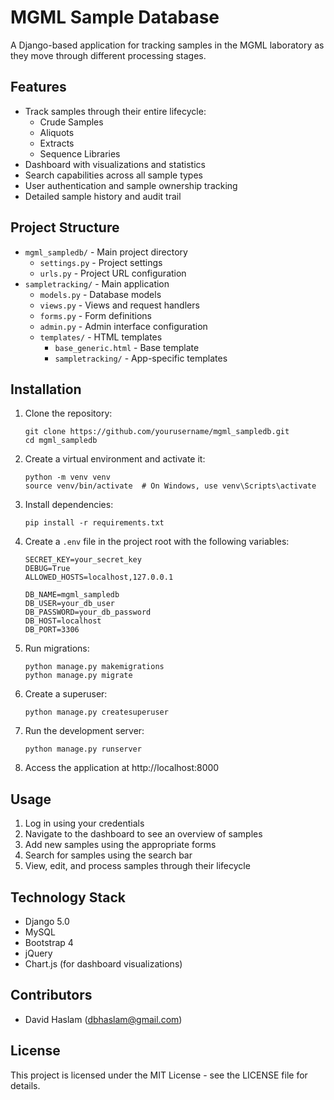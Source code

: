 # MGML Sample Database

A Django-based application for tracking samples in the MGML laboratory as they move through different processing stages.

## Features

- Track samples through their entire lifecycle:
  - Crude Samples
  - Aliquots
  - Extracts
  - Sequence Libraries
- Dashboard with visualizations and statistics
- Search capabilities across all sample types
- User authentication and sample ownership tracking
- Detailed sample history and audit trail

## Project Structure

- `mgml_sampledb/` - Main project directory
  - `settings.py` - Project settings
  - `urls.py` - Project URL configuration
- `sampletracking/` - Main application
  - `models.py` - Database models
  - `views.py` - Views and request handlers
  - `forms.py` - Form definitions
  - `admin.py` - Admin interface configuration
  - `templates/` - HTML templates
    - `base_generic.html` - Base template
    - `sampletracking/` - App-specific templates

## Installation

1. Clone the repository:
   ```
   git clone https://github.com/yourusername/mgml_sampledb.git
   cd mgml_sampledb
   ```

2. Create a virtual environment and activate it:
   ```
   python -m venv venv
   source venv/bin/activate  # On Windows, use venv\Scripts\activate
   ```

3. Install dependencies:
   ```
   pip install -r requirements.txt
   ```

4. Create a `.env` file in the project root with the following variables:
   ```
   SECRET_KEY=your_secret_key
   DEBUG=True
   ALLOWED_HOSTS=localhost,127.0.0.1
   
   DB_NAME=mgml_sampledb
   DB_USER=your_db_user
   DB_PASSWORD=your_db_password
   DB_HOST=localhost
   DB_PORT=3306
   ```

5. Run migrations:
   ```
   python manage.py makemigrations
   python manage.py migrate
   ```

6. Create a superuser:
   ```
   python manage.py createsuperuser
   ```

7. Run the development server:
   ```
   python manage.py runserver
   ```

8. Access the application at http://localhost:8000

## Usage

1. Log in using your credentials
2. Navigate to the dashboard to see an overview of samples
3. Add new samples using the appropriate forms
4. Search for samples using the search bar
5. View, edit, and process samples through their lifecycle

## Technology Stack

- Django 5.0
- MySQL
- Bootstrap 4
- jQuery
- Chart.js (for dashboard visualizations)

## Contributors

- David Haslam (dbhaslam@gmail.com)

## License

This project is licensed under the MIT License - see the LICENSE file for details.
